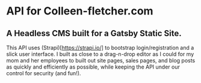 # API for Colleen-fletcher.com

## A Headless CMS built for a Gatsby Static Site.

This API uses (Strapi)[https://strapi.io/] to bootstrap login/registration and a
slick user interface. I built as close to a drag-n-drop editor as I could for my
mom and her employees to built out site pages, sales pages, and blog posts as
quickly and efficiently as possible, while keeping the API under our control for
security (and fun!).
